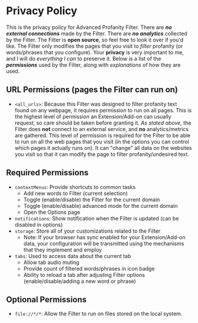 # Privacy Policy

This is the privacy policy for Advanced Profanity Filter. There are **_no external connections_** made by the Filter. There are **_no analytics_** collected by the Filter. The Filter is **open source**, so feel free to look it over if you'd like. The Filter only modifies the pages that you visit to _filter_ profanity (or words/phrases that you configure). Your **privacy** is very important to me, and I will do _everything I can_ to preserve it. Below is a list of the **_permissions_** used by the Filter, along with _explanations_ of how they are used.

## URL Permissions (pages the Filter can run on)

- `<all_urls>`: Because this Filter was designed to filter profanity text found on any webpage, it requires permission to run on all pages. This is the highest level of permission an Extension/Add-on can usually request, so care should be taken before granting it. _As stated above_, the Filter does **not** connect to an external service, and **no** analytics/metrics are gathered. This level of permission is required for the Filter to be able to run on all the web pages that you visit (in the options you can control which pages it actually runs on). It can "change" all data on the websites you visit so that it can modify the page to filter profanity/undesired text.

## Required Permissions

- `contextMenus`: Provide shortcuts to common tasks
  - Add new words to Filter (current selection)
  - Toggle (enable/disable) the Filter for the current domain
  - Toggle (enable/disable) advanced mode for the current domain
  - Open the Options page
- `notifications`: Show notification when the Filter is updated (can be disabled in options)
- `storage`: Store all of your customizations related to the Filter
  - Note: If your browser has sync enabled for your Extension/Add-on data, your configuration will be transmitted using the mechanisms that they implement and employ
- `tabs`: Used to access data about the current tab
  - Allow tab audio muting
  - Provide count of filtered words/phrases in icon badge
  - Ability to reload a tab after adjusting Filter options (enable/disable/adding a new word or phrase)

## Optional Permissions

- `file://*/*`: Allow the Filter to run on files stored on the local system.
